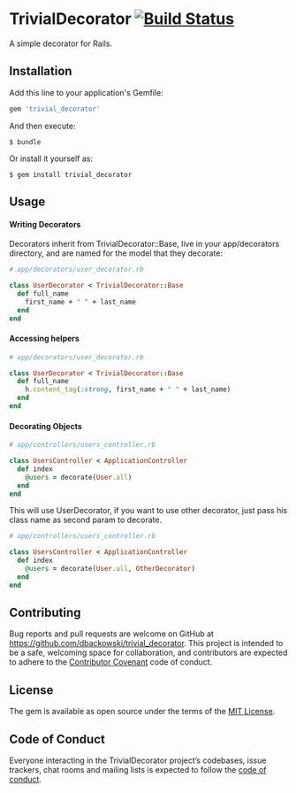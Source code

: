 # TrivialDecorator [![Build Status](https://travis-ci.org/dbackowski/trivial_decorator.svg?branch=master)](https://travis-ci.org/dbackowski/trivial_decorator)

A simple decorator for Rails.

## Installation

Add this line to your application's Gemfile:

```ruby
gem 'trivial_decorator'
```

And then execute:

    $ bundle

Or install it yourself as:

    $ gem install trivial_decorator

## Usage

#### Writing Decorators

Decorators inherit from TrivialDecorator::Base, live in your app/decorators directory, and are named for the model that they decorate:

```ruby
# app/decorators/user_decorator.rb

class UserDecorator < TrivialDecorator::Base
  def full_name
    first_name + " " + last_name
  end
end
```

#### Accessing helpers

```ruby
# app/decorators/user_decorator.rb

class UserDecorator < TrivialDecorator::Base
  def full_name
    h.content_tag(:strong, first_name + " " + last_name)
  end
end
```

#### Decorating Objects

```ruby
# app/controllers/users_controller.rb

class UsersController < ApplicationController
  def index
    @users = decorate(User.all)
  end
end
```

This will use UserDecorator, if you want to use other decorator, just pass his class name as second param to decorate.

```ruby
# app/controllers/users_controller.rb

class UsersController < ApplicationController
  def index
    @users = decorate(User.all, OtherDecorator)
  end
end
```

## Contributing

Bug reports and pull requests are welcome on GitHub at https://github.com/dbackowski/trivial_decorator. This project is intended to be a safe, welcoming space for collaboration, and contributors are expected to adhere to the [Contributor Covenant](http://contributor-covenant.org) code of conduct.

## License

The gem is available as open source under the terms of the [MIT License](https://opensource.org/licenses/MIT).

## Code of Conduct

Everyone interacting in the TrivialDecorator project’s codebases, issue trackers, chat rooms and mailing lists is expected to follow the [code of conduct](https://github.com/dbackowski/trivial_decorator/blob/master/CODE_OF_CONDUCT.md).
